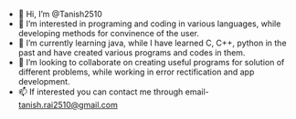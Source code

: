- 👋 Hi, I’m @Tanish2510
- 👀 I’m interested in programing and coding in various languages, while developing methods for convinence of the user.
- 🌱 I’m currently learning java, while I have learned C, C++, python in the past and have created various programs and codes in them.
- 💞️ I’m looking to collaborate on creating useful programs for solution of different problems, while working in error rectification and app development.
- 📫 If interested you can contact me through email- tanish.rai2510@gmail.com

<!---
Tanish2510/Tanish2510 is a ✨ special ✨ repository because its `README.md` (this file) appears on your GitHub profile.
You can click the Preview link to take a look at your changes.
--->
